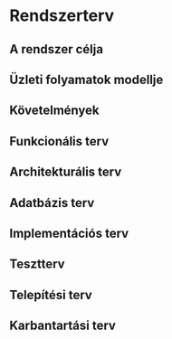 # Rendszerterv

## A rendszer célja

## Üzleti folyamatok modellje

## Követelmények

## Funkcionális terv

## Architekturális terv

## Adatbázis terv

## Implementációs terv

## Tesztterv

## Telepítési terv

## Karbantartási terv

